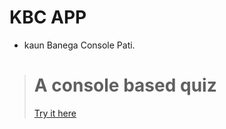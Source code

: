 # KBC APP
* kaun Banega Console Pati.

> # A console based quiz 
> [Try  it here ](https://replit.com/@sarrajva/kbc?embed=1&output)

